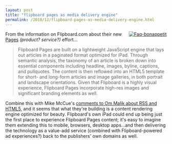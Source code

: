 ```yaml
---
layout: post
title: "flipboard pages as media delivery engine"
permalink: /2010/12/flipboard-pages-as-media-delivery-engine.html
---
```


<p><a href="http://sippey.typepad.com/.a/6a00d8341c4f5f53ef0148c667026b970c-pi" style="float: right;"><img alt="Faq-bonappetit" class="asset  asset-image at-xid-6a00d8341c4f5f53ef0148c667026b970c" src="http://sippey.typepad.com/.a/6a00d8341c4f5f53ef0148c667026b970c-320wi" style="margin: 0px 0px 5px 5px;" title="Faq-bonappetit" /></a> From the information on Flipboard.com about their new <a href="http://www.flipboard.com/publishers-faq" target="_self">Pages</a> <em>(product? service?)</em> effort...</p>
<blockquote>
<p>Flipboard Pages are built on a lightweight JavaScript engine that lays out articles in a paginated format optimized for iPad. Through semantic analysis, the taxonomy of an article is broken down into essential components including headline, images, byline, captions, and pullquotes. The content is then reflowed into an HTML5 template for short- and long-form articles and image galleries, in both portrait and landscape orientations. Given that Flipboard is a highly visual experience, Flipboard Pages incorporate high-res images and significant branding elements as well.</p>
</blockquote>
<p>Combine this with Mike McCue&#39;s <a href="http://gigaom.com/2010/12/02/flipboard-html5-rss-advertising/" target="_self">comments to Om Malik about RSS and HTML5</a>, and it seems that what they&#39;re building is a content rendering engine optimized for beauty. Flipboard&#39;s own iPad could end up being just the first place to experience Flipboard Pages content; it&#39;s easy to imagine them extending this to mobile, browsers, desktop apps...and then delivering the technology as a value-add service (combined with Flipboard-powered ad experiences?) back to the publishers&#39; own domains as well.</p>


